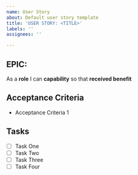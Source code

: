 ```yaml
---
name: User Story
about: Default user story template
title: 'USER STORY: <TITLE>'
labels: ''
assignees: ''

---
```


## EPIC: <epic>

As a **role** I can **capability** so that **received benefit**

## Acceptance Criteria

* Acceptance Criteria 1

## Tasks

* [ ] Task One
* [ ] Task Two
* [ ] Task Three
* [ ] Task Four
